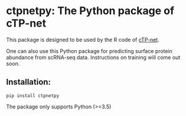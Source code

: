 # ctpnetpy: The Python package of cTP-net

This package is designed to be used by the R code of [cTP-net](https://github.com/zhouzilu/cTPnet).

One can also use this Python package for predicting surface protein abundance from scRNA-seq data. Instructions on training will come out soon.

## Installation:

```
pip install ctpnetpy
```
The package only supports Python (>=3.5)
